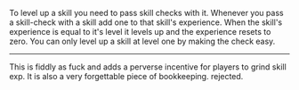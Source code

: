 To level up a skill you need to pass skill checks with it. Whenever you pass a skill-check with a skill add one to that skill's experience. When the skill's experience is equal to it's level it levels up and the experience resets to zero. You can only level up a skill at level one by making the check easy.

---

This is fiddly as fuck and adds a perverse incentive for players to grind skill exp. It is also a very forgettable piece of bookkeeping. rejected.